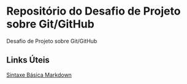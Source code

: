 # Repositório do Desafio de Projeto sobre Git/GitHub
Desafio de Projeto sobre Git/GitHub

## Links Úteis
[Sintaxe Básica Markdown](https://www.markdownguide.org/basic-syntax/)
